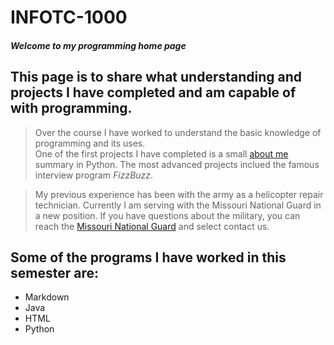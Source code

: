 # INFOTC-1000
#### _Welcome to my programming home page_

## This page is to share what understanding and projects I have completed and am capable of with programming.

>Over the course I have worked  to understand the basic knowledge of programming and its uses.  
One of the first projects I have completed is a small [about me]() summary in Python. The most advanced projects inclued the 
famous interview program _FizzBuzz_.    
<!DOCTYPE html>
<html>
<head>
<meta charset="UTF-8">
<title>Fizz Buzz</title>
<script>

function fizzbuzz() {
	var display = document.getElementById('display');
	var displayHTML = "";
	for (i = 0; i <= 100; i++) {
		var test = "";
        if (i % 3  == 0 && i % 5 == 0){
        test += "fizzbuzz"}
        else if (i % 3 == 0){
        test += "fizz"}
        else if (i % 5 == 0){
        test += "buzz"}
        else{
        test += i}
        displayHTML += "<p>" + test + "</p>";
	}
	display.innerHTML = displayHTML
}

</script>

</head>

<body onload="fizzbuzz()">
<div id="display">

</div>
</body>

</html>


>My previous experience has been with the army as a helicopter repair technician. Currently I am serving with the Missouri National Guard in a new position. If you have questions about the military, you can reach the [Missouri National Guard](https://www.moguard.ngb.mil/) and select contact us.
## Some of the programs I have worked in this semester are:
* Markdown
* Java
* HTML
* Python
